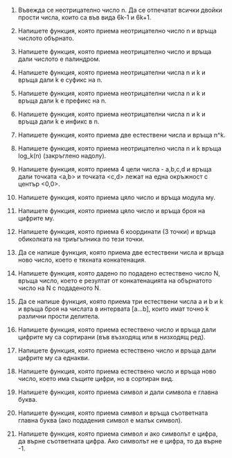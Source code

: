 1. Въвежда се неотрицателно число n. 
   Да се отпечатат всички двойки прости числа, които са във вида 6k-1 и 6k+1.

2. Напишете функция, която приема неотрицателно число n и връща числото обърнато.

3. Напишете функция, която приема неотрицателно число и връща дали числото е палиндром.

4. Напишете функция, която приема неотрицателни числа n и k и връща дали k е суфикс на n.

5. Напишете функция, която приема неотрицателни числа n и k и връща дали k е префикс на n.

6. Напишете функция, която приема неотрицателни числа n и k и връща дали k е инфикс в n.

7. Напишете функция, която приема две естествени числа и връща n^k.

8. Напишете функция, която приема неотрицателно числа n и k връща log_k(n) (закръглено надолу).

9. Напишете функция, която приема 4 цели числа - a,b,c,d и връща дали точката <a,b> и точката <c,d> лежат на една 
   окръжност с център <0,0>.

10. Напишете функция, която приема цяло число и връща модула му.

11. Напишете функция, която приема цяло число и връща броя на цифрите му.

12. Напишете функция, която приема 6 координати (3 точки) и връща обиколката на триъгълника по тези точки.

13. Да се напише функция, която приема две естествени числа и връща ново число, което е тяхната конкатенация.

14. Напишете функция, която дадено по подадено естествено число N, 
    връща число, което е резултат от конкатенацията на обърнатото число на N с подаденото N.

15. Да се напише функция, която приема три естествени числа a и b и k и 
    връща броя на числата в интервата [a...b], които имат точно k различни прости делитела.

16. Напишете функция, която приема естествено число и връща дали цифрите му са сортирани (във възходящ или в низходящ 
    ред).

17. Напишете функция, която приема естествено число и връща дали цифрите му са еднакви.

18. Напишете функция, която приема естествено число и връща ново число, което има същите цифри, но в сортиран вид.

19. Напишете функция, която приема символ и дали символа е главна буква.

20. Напишете функция, която приема символ и връща съответната главна буква (ако подадения символ е малък символ).

21. Напишете функция, която приема символ и ако символът е цифра, да върне съответната цифра. 
    Ако символът не е цифра, то да върне -1.

